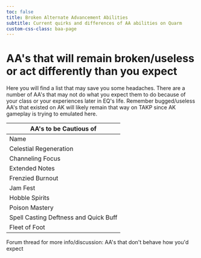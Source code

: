 ```yaml
---
toc: false
title: Broken Alternate Advancement Abilities
subtitle: Current quirks and differences of AA abilities on Quarm
custom-css-class: baa-page
---
```


# AA's that will remain broken/useless or act differently than you expect

Here you will find a list that may save you some headaches. There are a number of AA's that may not do what you expect them to do because of your class or your experiences later in EQ's life. Remember bugged/useless AA's that existed on AK will likely remain that way on TAKP since AK gameplay is trying to emulated here.

| AA's to be Cautious of |
| --- |
| Name | Classes affected | How you may expect it to work | How it actually works |
| Celestial Regeneration | Cleric | Group heal over time spell. | Single target ability instead. Also the refresh timer is incorrect. It will display 15 minutes, but won't be able to use for the full 72 minutes. |
| Channeling Focus | Bards only | Allows you to channel through what would otherwise be an interrupt | It does nothing at all since Bards don't channel here. Just don't buy this AA if a Bard. |
| Extended Notes | Bard | Affects the range of all AE type spells | Only affects beneficial group songs, does not affect those songs that are AE based (resists, Lceas, etc) or PBAoE songs (dots, snares, etc) |
| Frenzied Burnout | Magician | Stack will all haste up to the NPC limit | Currently doesn't stack with "Ancient: Burnout Blaze" due to slot2: armor class buff stacking issue, it over-rides 80% haste of Ancient Burnout with 15% haste v3 of the AA which makes your pet do a lot less dmg. Upgraded spell (Burnout V)in PoP may resolve. |
| Jam Fest | Bard | The effects from the higher singing level increases a song's power on your group members (higher stats, etc) | Only the Bard benefits from the higher singing level. Bard will receive the higher stats from the song, but not anyone else in the group. |
| Hobble Spirits | Beastlord | Stop a fleeing mob. | The snare component maxes at 40% and while that is enough to stop a lot of mobs at the lower levels (and some at the upper), it is largely dependent on the mob's flee speed. It will often not stop a fleeing mob at the higher levels when you need it to. It also will block certain pet proc spells, such as Spirit of Snow. |
| Poison Mastery | Rogue | Description says: "Once one point is trained in this ability, you will never fail at poison application again." | You can still fail at applying poisons, however the other functions of the AA still work. |
| Spell Casting Deftness and Quick Buff | Enchanter | AA's should stack. | These AA's are redundant. Server side limit on spell casting haste is 50%, so you can get QB3 and it makes SCD pointless. This includes focus items and spells (BoF) as well. So, if you already have a focus item that gives you 25%, then you would only need QB2 to achieve that 50% as an example. Anything more would waste purchased AA's. |
| Fleet of Foot | Bard | Darchon said: "I believe this was broken on AK and would actually slow down bards. But I did a quick test on dev server. With no AA my #showstats runspeed was shown as 1.8 with Selos on. With ranks 1 and 2 of the AA it is still 1.8." | Solar (TAKP Dev) resolved as: "I came up with a workaround for this. The AA people spent will be refunded and everyone will get FoF 3 for free (it normally only goes to level 2). This makes it so groups of mac/windows players will all be the same speed for /follow and bards can no longer buy this ability." https:// www.takproject.net/forums/index.php?threads/fleet-of-foot-slows-down- bards-instead-of-speeding-them-up.21415/#post-105913 |

Forum thread for more info/discussion: AA's that don't behave how you'd expect
